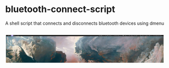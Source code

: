 # bluetooth-connect-script
A shell script that connects and disconnects bluetooth devices using dmenu

##
<p align="center">
<img src="./bcn.gif" alt="Video Preview" width="500px">
</p>
